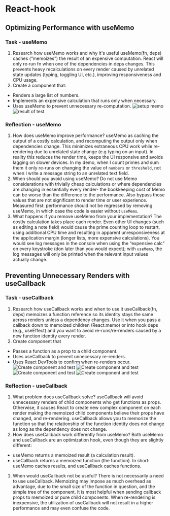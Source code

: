 # React-hook

## Optimizing Performance with useMemo

### Task - useMemo

1. Research how useMemo works and why it's useful
useMemo(fn, deps) caches (“memoizes”) the result of an expensive computation. React will only re‑run fn when one of the dependencies in deps changes. This prevents heavy recalculations on every render caused by unrelated state updates (typing, toggling UI, etc.), improving responsiveness and CPU usage.
2. Create a component that:

- Renders a large list of numbers.
- Implements an expensive calculation that runs only when necessary.
- Uses useMemo to prevent unnecessary re-computation.
![setup memo](setup_memo.png)
![result of test](result_usememo.png)

### Reflection - useMemo

1. How does useMemo improve performance?
useMemo as caching the output of a costly calculation, and recomputing the output only when dependencies change. This minimizes extraneous CPU work while re-rendering due to unrelated state change (e.g typing on an input). In reality this reduces the render time, keeps the UI responsive and avoids lagging on slower devices. In my demo, when I count primes and sum them it only re-runs on changing the value of `numbers` or `threshold`, not when I write a message string to an unrelated text field.
2. When should you avoid using useMemo?
Do not use Memo considerations with trivially cheap calculations or where dependencies are changing in essentially every render- the bookkeeping cost of Memo can be worse than the difference to the performance. Also bypass those values that are not significant to render time or user experience. Measured first: performance should not be regressed by removing useMemo, in which case the code is easier without `useMemo`.
3. What happens if you remove useMemo from your implementation?
The costly calculation takes place each render. Even other UI changes (such as editing a note field) would cause the prime counting loop to restart, using additional CPU time and resulting in apparent unresponsiveness at the application margin (longer lists, more expensive calculations). You would see log messages in the console when using the “expensive calc” on every keystroke (don later than you would expect); with `useMemo`, the log messages will only be printed when the relevant input values actually change.

## Preventing Unnecessary Renders with useCallback

### Task - useCallback

1. Research how useCallback works and when to use it
useCallback(fn, deps) memoizes a function reference so its identity stays the same across renders unless a dependency changes.
Use it when you pass a callback down to memoized children (React.memo) or into hook deps (e.g., useEffect) and you want to avoid re-runs/re-renders caused by a new function identity every render.
2. Create component that

- Passes a function as a prop to a child component.
- Uses useCallback to prevent unnecessary re-renders.
- Uses React DevTools to confirm when re-renders occur.
![Create component and test](test_callback1.png)
![Create component and test](test_callback2.png)
![Create component and test](test_callback3.png)
![Create component and test](test_callback4.png)

### Reflection - useCallback

1. What problem does useCallback solve?
useCallback will avoid unnecessary renders of child components who get functions as props. Otherwise, it causes React to create new complex component on each render making the memoized child components believe their props have changed, and re-rendering. useCallback allows you to memorize the function so that the relationship of the function identity does not change as long as the dependency does not change.
2. How does useCallback work differently from useMemo?
Both useMemo and useCallback are an optimization hook, even though they are slightly different:

- useMemo returns a memoized result (a calculation result).
- useCallback returns a memoized function (the function).
In short: useMemo caches results, and useCallback caches functions.

1. When would useCallback not be useful?
There is not necessarily a need to use useCallback. Memoizing may impose as much overhead as advantage, due to the small size of the function in question, and the simple tree of the component. It is most helpful when sending callback props to memoized or pure child components. When re-rendering is inexpensive, the utilization of useCallback will not result in a higher performance and may even confuse the code.
